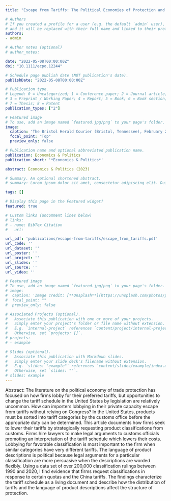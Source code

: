 ```yaml
---
title: "Escape from Tariffs: The Political Economies of Protection and Classification"

# Authors
# If you created a profile for a user (e.g. the default `admin` user), write the username (folder name) here 
# and it will be replaced with their full name and linked to their profile.
authors:
- admin

# Author notes (optional)
# author_notes:

date: "2022-05-08T00:00:00Z"
doi: "10.1111/ecpo.12244"

# Schedule page publish date (NOT publication's date).
publishDate: "2022-05-08T00:00:00Z"

# Publication type.
# Legend: 0 = Uncategorized; 1 = Conference paper; 2 = Journal article;
# 3 = Preprint / Working Paper; 4 = Report; 5 = Book; 6 = Book section;
# 7 = Thesis; 8 = Patent
publication_types: ["2"]

# Featured image
# To use, add an image named `featured.jpg/png` to your page's folder. 
image:
  caption: 'The Bristol Herald Courier (Bristol, Tennessee), February 25, 1927, page 16'
  focal_point: "Top"
  preview_only: false

# Publication name and optional abbreviated publication name.
publication: Economics & Politics
publication_short: '*Economics & Politics*'

abstract: Economics & Politics (2023)

# Summary. An optional shortened abstract.
# summary: Lorem ipsum dolor sit amet, consectetur adipiscing elit. Duis posuere tellus ac convallis placerat. Proin tincidunt magna sed ex sollicitudin condimentum.

tags: []

# Display this page in the Featured widget?
featured: true

# Custom links (uncomment lines below)
# links:
# - name: BibTex Citation
#   url: 

url_pdf: 'publications/escape-from-tariffs/escape_from_tariffs.pdf'
url_code: ''
url_dataset: ''
url_poster: ''
url_project: ''
url_slides: ''
url_source: ''
url_video: ''

# Featured image
# To use, add an image named `featured.jpg/png` to your page's folder. 
# image:
#  caption: 'Image credit: [**Unsplash**](https://unsplash.com/photos/pLCdAaMFLTE)'
#  focal_point: ""
#  preview_only: false

# Associated Projects (optional).
#   Associate this publication with one or more of your projects.
#   Simply enter your project's folder or file name without extension.
#   E.g. `internal-project` references `content/project/internal-project/index.md`.
#   Otherwise, set `projects: []`.
# projects:
# - example

# Slides (optional).
#   Associate this publication with Markdown slides.
#   Simply enter your slide deck's filename without extension.
#   E.g. `slides: "example"` references `content/slides/example/index.md`.
#   Otherwise, set `slides: ""`.
# slides: example
---
```


Abstract: The literature on the political economy of trade protection has focused on how firms lobby for their preferred tariffs, but opportunities to change the tariff schedule in the United States by legislation are relatively uncommon. How can importers lobbying in their private capacity escape from tariffs without relying on Congress? In the United States, products must be sorted into tariff categories by the customs office before the appropriate duty can be determined. This article documents how firms seek to lower their tariffs by strategically requesting product classifications from customs. Firms hire lawyers to make legal arguments to customs officials promoting an interpretation of the tariff schedule which lowers their costs. Lobbying for favorable classification is most important to the firm when similar categories have very different tariffs. The language of product descriptions is political because legal arguments for a particular classification are more persuasive when the descriptions are worded flexibly. Using a data set of over 200,000 classification rulings between 1990 and 2020, I find evidence that firms request classifications in response to certain quotas and the China tariffs. The findings characterize the tariff schedule as a living document and describe how the distribution of tariffs and the language of product descriptions affect the structure of protection.

